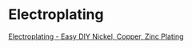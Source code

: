 # Electroplating
[Electroplating - Easy DIY Nickel, Copper, Zinc Plating](https://youtu.be/G-PtnwtOR24)

